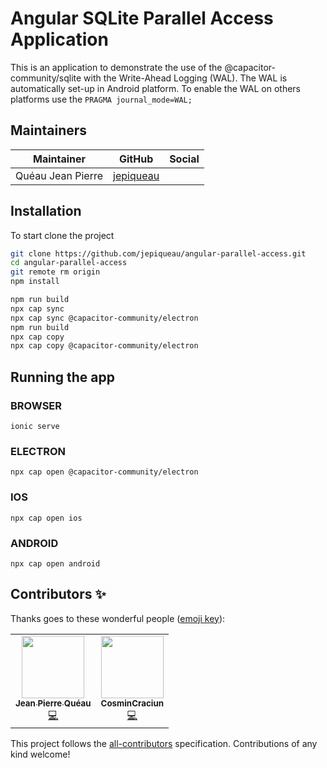 # Angular SQLite Parallel Access Application
This is an application to demonstrate the use of the @capacitor-community/sqlite with the Write-Ahead Logging (WAL).
The WAL is automatically set-up in Android platform.
To enable the WAL on others platforms use the `PRAGMA journal_mode=WAL;`

## Maintainers

| Maintainer        | GitHub                                    | Social |
| ----------------- | ----------------------------------------- | ------ |
| Quéau Jean Pierre | [jepiqueau](https://github.com/jepiqueau) |        |

## Installation

To start clone the project
```bash
git clone https://github.com/jepiqueau/angular-parallel-access.git 
cd angular-parallel-access
git remote rm origin
npm install
```

```bash
npm run build
npx cap sync
npx cap sync @capacitor-community/electron
npm run build
npx cap copy
npx cap copy @capacitor-community/electron

```

## Running the app

### BROWSER

```
ionic serve
```

### ELECTRON

```
npx cap open @capacitor-community/electron
```

### IOS

```
npx cap open ios
```

### ANDROID

```
npx cap open android
```


## Contributors ✨

Thanks goes to these wonderful people ([emoji key](https://allcontributors.org/docs/en/emoji-key)):

<!-- ALL-CONTRIBUTORS-LIST:START - Do not remove or modify this section -->
<!-- prettier-ignore-start -->
<!-- markdownlint-disable -->
<table>
  <tr>
    <td align="center"><a href="https://github.com/jepiqueau"><img src="https://avatars3.githubusercontent.com/u/16580653?v=4" width="100px;" alt=""/><br /><sub><b>Jean Pierre Quéau</b></sub></a><br /><a href="https://github.com/jepiqueau/capacitor-video-player/commits?author=jepiqueau" title="Code">💻</a></td>
    <td align="center"><a href="https://github.com/CosminCraciun"><img src="https://avatars.githubusercontent.com/u/17962592?v=4" width="100px;" alt=""/><br /><sub><b>CosminCraciun</b></sub></a><br /><a href="https://github.com/jepiqueau/capacitor-video-player/commits?author=CosminCraciun" title="Code">💻</a></td>
  </tr>
</table>

<!-- markdownlint-enable -->
<!-- prettier-ignore-end -->

<!-- ALL-CONTRIBUTORS-LIST:END -->

This project follows the [all-contributors](https://github.com/all-contributors/all-contributors) specification. Contributions of any kind welcome!

